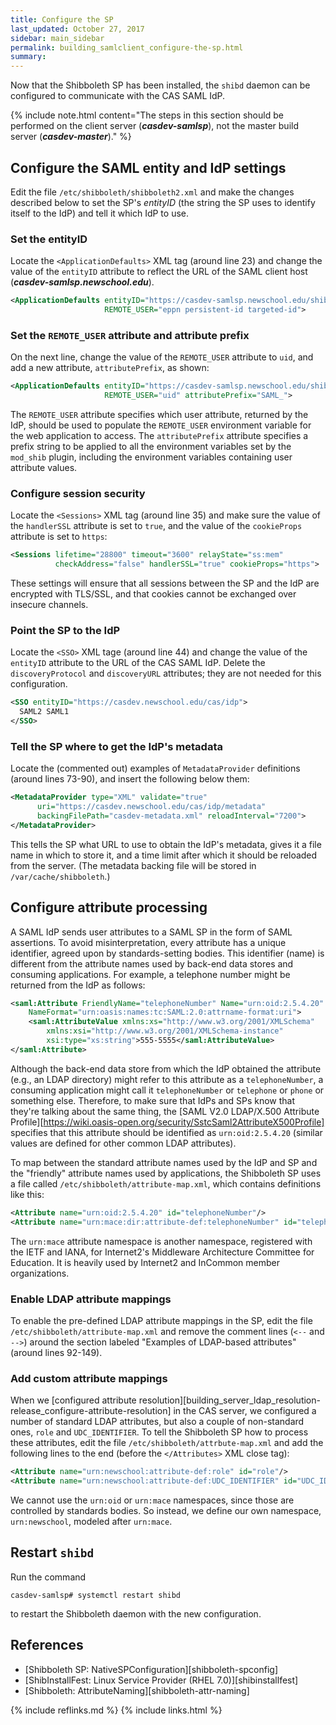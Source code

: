 ```yaml
---
title: Configure the SP
last_updated: October 27, 2017
sidebar: main_sidebar
permalink: building_samlclient_configure-the-sp.html
summary:
---
```


Now that the Shibboleth SP has been installed, the `shibd` daemon can be configured to communicate with the CAS SAML IdP.

{% include note.html content="The steps in this section should be performed on the client server (***casdev-samlsp***), not the master build server (***casdev-master***)." %}

## Configure the SAML entity and IdP settings

Edit the file `/etc/shibboleth/shibboleth2.xml` and make the changes described below to set the SP's *entityID* (the string the SP uses to identify itself to the IdP) and tell it which IdP to use.

### Set the entityID

Locate the `<ApplicationDefaults>` XML tag (around line 23) and change the value of the `entityID` attribute to reflect the URL of the SAML client host (***casdev-samlsp.newschool.edu***).

```xml
<ApplicationDefaults entityID="https://casdev-samlsp.newschool.edu/shibboleth"
                     REMOTE_USER="eppn persistent-id targeted-id">
```

### Set the `REMOTE_USER` attribute and attribute prefix

On the next line, change the value of the `REMOTE_USER` attribute to `uid`, and add a new attribute, `attributePrefix`, as shown:

```xml
<ApplicationDefaults entityID="https://casdev-samlsp.newschool.edu/shibboleth"
                     REMOTE_USER="uid" attributePrefix="SAML_">
```

The `REMOTE_USER` attribute specifies which user attribute, returned by the IdP, should be used to populate the `REMOTE_USER` environment variable for the web application to access. The `attributePrefix` attribute specifies a prefix string to be applied to all the environment variables set by the `mod_shib` plugin, including the environment variables containing user attribute values.

### Configure session security

Locate the `<Sessions>` XML tag (around line 35) and make sure the value of the `handlerSSL` attribute is set to `true`, and the value of the `cookieProps` attribute is set to `https`:

```xml
<Sessions lifetime="28800" timeout="3600" relayState="ss:mem"
          checkAddress="false" handlerSSL="true" cookieProps="https">
```

These settings will ensure that all sessions between the SP and the IdP are encrypted with TLS/SSL, and that cookies cannot be exchanged over insecure channels.

### Point the SP to the IdP

Locate the `<SSO>` XML tage (around line 44) and change the value of the `entityID` attribute to the URL of the CAS SAML IdP. Delete the `discoveryProtocol` and `discoveryURL` attributes; they are not needed for this configuration.

```xml
<SSO entityID="https://casdev.newschool.edu/cas/idp">
  SAML2 SAML1
</SSO>
```

### Tell the SP where to get the IdP's metadata

Locate the (commented out) examples of `MetadataProvider` definitions (around lines 73-90), and insert the following below them:

```xml
<MetadataProvider type="XML" validate="true"
      uri="https://casdev.newschool.edu/cas/idp/metadata"
      backingFilePath="casdev-metadata.xml" reloadInterval="7200">
</MetadataProvider>
```

This tells the SP what URL to use to obtain the IdP's metadata, gives it a file name in which to store it, and a time limit after which it should be reloaded from the server. (The metadata backing file will be stored in `/var/cache/shibboleth`.)

## Configure attribute processing

A SAML IdP sends user attributes to a SAML SP in the form of SAML assertions. To avoid misinterpretation, every attribute has a unique identifier, agreed upon by standards-setting bodies. This identifier (name) is different from the attribute names used by back-end data stores and consuming applications. For example, a telephone number might be returned from the IdP as follows:

```xml
<saml:Attribute FriendlyName="telephoneNumber" Name="urn:oid:2.5.4.20"
    NameFormat="urn:oasis:names:tc:SAML:2.0:attrname-format:uri">
    <saml:AttributeValue xmlns:xs="http://www.w3.org/2001/XMLSchema"
        xmlns:xsi="http://www.w3.org/2001/XMLSchema-instance"
        xsi:type="xs:string">555-5555</saml:AttributeValue>
</saml:Attribute>
```

Although the back-end data store from which the IdP obtained the attribute (e.g., an LDAP directory) might refer to this attribute as a `telephoneNumber`, a consuming application might call it `telephoneNumber` or `telephone` or `phone` or something else. Therefore, to make sure that IdPs and SPs know that they're talking about the same thing, the [SAML V2.0 LDAP/X.500 Attribute Profile][https://wiki.oasis-open.org/security/SstcSaml2AttributeX500Profile] specifies that this attribute should be identified as `urn:oid:2.5.4.20` (similar values are defined for other common LDAP attributes).

To map between the standard attribute names used by the IdP and SP and the "friendly" attribute names used by applications, the Shibboleth SP uses a file called `/etc/shibboleth/attribute-map.xml`, which contains definitions like this:

```xml
<Attribute name="urn:oid:2.5.4.20" id="telephoneNumber"/>
<Attribute name="urn:mace:dir:attribute-def:telephoneNumber" id="telephoneNumber"/>
```

The `urn:mace` attribute namespace is another namespace, registered with the IETF and IANA, for Internet2's Middleware Architecture Committee for Education. It is heavily used by Internet2 and InCommon member organizations.

### Enable LDAP attribute mappings

To enable the pre-defined LDAP attribute mappings in the SP, edit the file `/etc/shibboleth/attribute-map.xml` and remove the comment lines (`<--` and `-->`) around the section labeled "Examples of LDAP-based attributes" (around lines 92-149).

### Add custom attribute mappings

When we [configured attribute resolution][building_server_ldap_resolution-release_configure-attribute-resolution] in the CAS server, we configured a number of standard LDAP attributes, but also a couple of non-standard ones, `role` and `UDC_IDENTIFIER`. To tell the Shibboleth SP how to process these attributes, edit the file `/etc/shibboleth/attrbute-map.xml` and add the following lines to the end (before the `</Attributes>` XML close tag):

```xml
<Attribute name="urn:newschool:attribute-def:role" id="role"/>
<Attribute name="urn:newschool:attribute-def:UDC_IDENTIFIER" id="UDC_IDENTIFIER"/>
```

We cannot use the `urn:oid` or `urn:mace` namespaces, since those are controlled by standards bodies. So instead, we define our own namespace, `urn:newschool`, modeled after `urn:mace`.

## Restart `shibd`

Run the command

```console
casdev-samlsp# systemctl restart shibd
```

to restart the Shibboleth daemon with the new configuration.

## References

* [Shibboleth SP: NativeSPConfiguration][shibboleth-spconfig]
* [ShibInstallFest: Linux Service Provider (RHEL 7.0)][shibinstallfest]
* [Shibboleth: AttributeNaming][shibboleth-attr-naming]

{% include reflinks.md %}
{% include links.html %}
